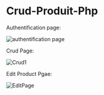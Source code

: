 # Crud-Produit-Php

Authentification page:

![authentification page](https://github.com/Bahri-Adem/Crud-Produit-Php/assets/103949052/fc3c7322-5165-4bd7-803f-0e30adff3e12)

Crud Page:

![Crud1](https://github.com/Bahri-Adem/Crud-Produit-Php/assets/103949052/664b170e-5d5c-43ef-bd1f-65947b4012bf)

Edit Product Pgae:

![EditPage](https://github.com/Bahri-Adem/Crud-Produit-Php/assets/103949052/3a2d7ea6-ea0c-4cb5-86ad-780e585c145b)

